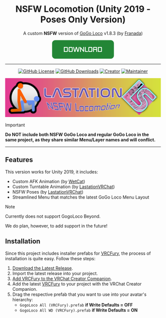<div align="center">

# NSFW Locomotion (Unity 2019 - Poses Only Version)

A custom **NSFW** version of [GoGo Loco](https://teeth-fetch-gdl.craft.me/CxY701Ne9Ng5Ev) v1.8.3 (by [Franada](https://twitter.com/franadaVRC))

[![Download Now](https://github.com/LastationVRChat/NSFW-Locomotion/blob/main/media/Download_Button.png)](https://github.com/LastationVRChat/NSFW-Locomotion/releases/download/v1.8.3-NSFW-1.1.1/NSFW.Locomotion-v1.8.3-NSFW-1.1.1-Poses-Only-u2019.unitypackage)

---------------------------------------

[![GitHub License](https://img.shields.io/github/license/LastationVRChat/NSFW-Locomotion?style=for-the-badge&labelColor=c92078&color=e33b92)](https://github.com/LastationVRChat/NSFW-Locomotion/blob/main/LICENSE)
[![GitHub Downloads](https://img.shields.io/github/downloads/LastationVRChat/NSFW-Locomotion/total?style=for-the-badge&labelColor=c92078&color=e33b92)](https://github.com/LastationVRChat/NSFW-Locomotion/releases/latest)
[![Creator](https://img.shields.io/badge/Created%20By-Drake-696969?style=for-the-badge&labelColor=c92078&color=e33b92)](https://vrchat.com/home/user/usr_415fe19c-5030-429a-a6af-2121e304010e)
[![Maintainer](https://img.shields.io/badge/Maintained%20By-KuryKat-696969?style=for-the-badge&labelColor=c92078&color=e33b92)](https://vrchat.com/home/user/usr_88edd638-41f7-4b86-81d2-425589e38828)

![NSFW Locomotion Banner](https://github.com/LastationVRChat/NSFW-Locomotion/blob/main/media/NSFWLocomotionBanner.png)

</div>

> [!IMPORTANT]
> **Do NOT include both NSFW GoGo Loco and regular GoGo Loco in the same project, as they share similar Menu/Layer names and will conflict.**

---------------------------------------

## Features

This version works for Unity 2019, it includes:

- Custom AFK Animation (by [WetCat](https://wetcat.gumroad.com/))
- Custom Turntable Animation (by [LastationVRChat](https://github.com/LastationVRChat/))
- NSFW Poses (by [LastationVRChat](https://github.com/LastationVRChat/))
- Streamlined Menu that matches the latest GoGo Loco Menu Layout

> [!NOTE]
> Currently does not support GogoLoco Beyond.
>
> We do plan, however, to add support in the future!

## Installation

Since this project includes installer prefabs for [VRCFury](https://vrcfury.com/), the process of installation is quite easy. Follow these steps:

1. [Download the Latest Release](https://github.com/LastationVRChat/NSFW-Locomotion/releases/latest).
2. Import the latest release into your project.
3. [Add VRCFury to the VRChat Creator Companion](https://vrcfury.com/download).
4. Add the latest [VRCFury](https://vrcfury.com/) to your project with the VRChat Creator Companion.
5. Drag the respective prefab that you want to use into your avatar's hierarchy:
   - `GogoLoco All (VRCFury).prefab` **if Write Defaults = OFF**
   - `GogoLoco All WD (VRCFury).prefab` **if Write Defaults = ON**
